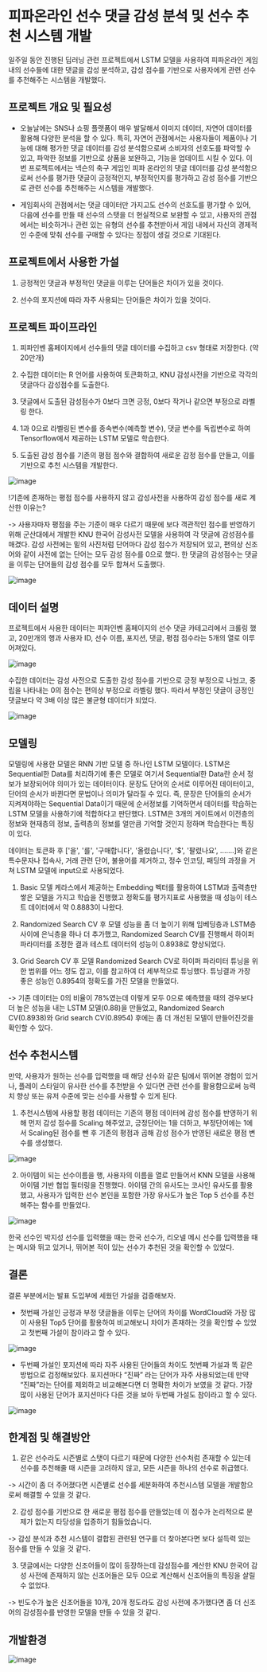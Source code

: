 # 피파온라인 선수 댓글 감성 분석 및 선수 추천 시스템 개발
일주일 동안 진행된 딥러닝 관련 프로젝트에서 LSTM 모델을 사용하여 피파온라인 게임내의 선수들에 대한 댓글을 감성 분석하고, 감성 점수를 기반으로 사용자에게 관련 선수를 추천해주는
시스템을 개발했다.

## 프로젝트 개요 및 필요성
- 오늘날에는 SNS나 쇼핑 플랫폼이 매우 발달해서 이미지 데이터, 자연어 데이터를 활용해 다양한 분석을 할 수 있다. 특히, 자연어 관점에서는 사용자들이 제품이나 기능에 대해 평가한 댓글 데이터를 감성 분석함으로써 소비자의 선호도를 파악할 수 있고, 파악한 정보를 기반으로 상품을 보완하고, 기능을 업데이트 시킬 수 있다. 이번 프로젝트에서는 넥슨의 축구 게임인 피파 온라인의 댓글 데이터를 감성 분석함으로써 선수를 평가한 댓글이 긍정적인지, 부정적인지를 평가하고 감성 점수를 기반으로 관련 선수를 추천해주는 시스템을 개발했다. 

- 게임회사의 관점에서는 댓글 데이터만 가지고도 선수의 선호도를 평가할 수 있어, 다음에 선수를 만들 때 선수의 스탯을 더 현실적으로 보완할 수 있고, 사용자의 관점에서는 비슷하거나 관련 있는 유형의 선수를 추천받아서 게임 내에서 자신의 경제적인 수준에 맞춰 선수를 구매할 수 있다는 장점이 생길 것으로 기대된다.

## 프로젝트에서 사용한 가설
1. 긍정적인 댓글과 부정적인 댓글을 이루는 단어들은 차이가 있을 것이다. 

2. 선수의 포지션에 따라 자주 사용되는 단어들은 차이가 있을 것이다.

## 프로젝트 파이프라인

1. 피파인벤 홈페이지에서 선수들의 댓글 데이터를 수집하고 csv 형태로 저장한다. (약 20만개)

2. 수집한 데이터는 R 언어를 사용하여 토큰화하고, KNU 감성사전을 기반으로 각각의 댓글마다 감성점수를 도출한다.

3. 댓글에서 도출된 감성점수가 0보다 크면 긍정, 0보다 작거나 같으면 부정으로 라벨링 한다.

4. 1과 0으로 라벨링된 변수를 종속변수(예측할 변수), 댓글 변수를 독립변수로 하여 Tensorflow에서 제공하는 LSTM 모델로 학습한다.

5. 도출된 감성 점수를 기존의 평점 점수와 결합하여 새로운 감정 점수를 만들고, 이를 기반으로 추천 시스템을 개발한다.

![image](https://user-images.githubusercontent.com/97672187/178266824-6d1fece3-59f8-4224-89a1-b28c485dcad0.png)

!기존에 존재하는 평점 점수를 사용하지 않고 감성사전을 사용하여 감성 점수를 새로 계산한 이유는?

-> 사용자마자 평점을 주는 기준이 매우 다르기 때문에 보다 객관적인 점수를 반영하기 위해 군산대에서 개발한 KNU 한국어 감성사전 모델을 사용하여 각 댓글에 감성점수를 매겼다. 감성 사전에는 밑의 사진처럼 단어마다 감성 점수가 저장되어 있고, 편의상 신조어와 같이 사전에 없는 단어는 모두 감성 점수를 0으로 했다. 한 댓글의 감성점수는 댓글을 이루는 단어들의 감성 점수를 모두 합쳐서 도출했다.

![image](https://user-images.githubusercontent.com/97672187/178268547-ce671b2d-0d05-4fa0-a10b-1a2e2379479d.png)

## 데이터 설명
프로젝트에서 사용한 데이터는 피파인벤 홈페이지의 선수 댓글 카테고리에서 크롤링 했고, 20만개의 행과 사용자 ID, 선수 이름, 포지션, 댓글, 평점 점수라는 5개의 열로 이루어져있다.

![image](https://user-images.githubusercontent.com/97672187/178269560-d559d2dd-7e90-4af4-b5da-7c633a023199.png)

수집한 데이터는 감성 사전으로 도출한 감성 점수를 기반으로 긍정 부정으로 나눴고, 중립을 나타내는 0의 점수는 편의상 부정으로 라벨링 했다. 따라서 부정인 댓글이 긍정인 댓글보다
약 3배 이상 많은 불균형 데이터가 되었다.

![image](https://user-images.githubusercontent.com/97672187/178269952-1a8e8a76-8f6e-4703-82d2-a3e9c15dc9df.png)


## 모델링
모델링에 사용한 모델은 RNN 기반 모델 중 하나인 LSTM 모델이다. LSTM은 Sequential한 Data를 처리하기에 좋은 모델로 여기서 Sequential한 Data란 순서 정보가 보장되어야 의미가 있는
데이터이다. 문장도 단어의 순서로 이루어진 데이터이고, 단어의 순서가 바뀐다면 문법이나 의미가 달라질 수 있다. 즉, 문장은 단어들의 순서가 지켜져야하는 Sequential Data이기 때문에 순서정보를 기억하면서 데이터를 학습하는 LSTM 모델을 사용하기에 적합하다고 판단했다. LSTM은 3개의 게이트에서 이전층의 정보와 현재층의 정보, 출력층의 정보를 얼만큼 기억할 것인지 정하며
학습한다는 특징이 있다.

데이터는 토큰화 후 ['을', '를', '구매합니다', '올렸습니다', '$', '팔렸나요', .......]와 같은 특수문자나 접속사, 거래 관련 단어, 불용어를 제거하고, 정수 인코딩, 패딩의 과정을 거쳐 LSTM 모델에 input으로
사용되었다.

1) Basic 모델
케라스에서 제공하는 Embedding 벡터를 활용하여 LSTM과 출력층만 쌓은 모델을 가지고 학습을 진행했고 정확도를 평가지표로 사용했을 때 성능이 테스트 데이터에서 약 0.8883이 나왔다.

2) Randomized Search CV 후 모델
성능을 좀 더 높이기 위해 임베딩층과 LSTM층 사이에 은닉층을 하나 더 추가했고, Randomized Search CV를 진행해서 하이퍼 파라미터를 조정한 결과 테스트 데이터의 성능이 0.8938로 향상되었다. 

3) Grid Search CV 후 모델
Randomized Search CV로 하이퍼 파라미터 튜닝을 위한 범위를 어느 정도 잡고, 이를 참고하여 더 세부적으로 튜닝했다. 튜닝결과 가장 좋은 성능인 0.8954의 정확도를 가진 모델을 만들었다.

-> 기존 데이터는 0의 비율이 78%였는데 이렇게 모두 0으로 예측했을 때의 경우보다 더 높은 성능을 내는 LSTM 모델(0.88)을 만들었고, Randomized Search CV(0.8938)와 Grid search CV(0.8954) 후에는 좀 더 개선된 모델이 만들어진것을 확인할 수 있다. 


## 선수 추천시스템
만약, 사용자가 원하는 선수를 입력했을 때 해당 선수와 같은 팀에서 뛰어본 경험이 있거나, 플레이 스타일이 유사한 선수를 추천받을 수 있다면 관련 선수를 활용함으로써 능력치 향상 또는 유저 수준에 맞는 선수를 사용할 수 있게 된다.

1. 추천시스템에 사용할 평점 데이터는 기존의 평점 데이터에 감성 점수를 반영하기 위해 먼저 감성 점수를 Scaling 해주었고, 긍정단어는 1을 더하고, 부정단어에는 1에서 Scaling된 점수를 뺀 후 기존의 평점과 곱해 감성 점수가 반영된 새로운 평점 변수를 생성했다.

![image](https://user-images.githubusercontent.com/97672187/178272551-42b83218-1469-4925-ae43-44f0214d61c4.png)

2. 아이템이 되는 선수이름을 행, 사용자의 이름을 열로 만들어서 KNN 모델을 사용해 아이템 기반 협업 필터링을 진행했다. 아이템 간의 유사도는 코사인 유사도를 활용했고, 사용자가 입력한 선수 본인을 포함한 가장 유사도가 높은 Top 5 선수를 추천해주는 함수를 만들었다.

![image](https://user-images.githubusercontent.com/97672187/178272762-5ddac1a3-fe58-4488-8556-45c105fb8d20.png)

한국 선수인 박지성 선수를 입력했을 때는 한국 선수가, 리오넬 메시 선수를 입력했을 때는 메시와 뛰고 있거나, 뛰어본 적이 있는 선수가 추천된 것을 확인할 수 있었다.

## 결론
결론 부분에서는 발표 도입부에 세웠던 가설을 검증해보자. 

- 첫번째 가설인 긍정과 부정 댓글들을 이루는 단어의 차이를 WordCloud와 가장 많이 사용된 Top5 단어를 활용하여 비교해보니 차이가 존재하는 것을 확인할 수 있었고 첫번째 가설이 참이라고 할 수 있다.

![image](https://user-images.githubusercontent.com/97672187/178275807-f40b5782-6068-4f44-925c-6b83f10a1b2f.png)

- 두번째 가설인 포지션에 따라 자주 사용된 단어들의 차이도 첫번째 가설과 똑 같은 방법으로 검정해보았다. 포지션마다 “진짜” 라는 단어가 자주 사용되었는데 만약 “진짜”라는 단어를 제외하고 비교해본다면 더 명확한 차이가 보였을 것 같다. 가장 많이 사용된 단어가 포지션마다 다른 것을 보아 두번째 가설도 참이라고 할 수 있다.

![image](https://user-images.githubusercontent.com/97672187/178276004-e5918dcb-5400-4b47-a03b-dcf80491a587.png)

## 한계점 및 해결방안
1. 같은 선수라도 시즌별로 스탯이 다르기 때문에 다양한 선수처럼 존재할 수 있는데 선수를 추천해줄 때 시즌을 고려하지 않고, 모든 시즌을 하나의 선수로 취급했다. 

-> 시간이 좀 더 주어졌다면 시즌별로 선수를 세분화하여 추천시스템 모델을 개발함으로써 해결할 수 있을 것 같다. 

2. 감성 점수를 기반으로 한 새로운 평점 점수를 만들었는데 이 점수가 논리적으로 문제가 없는지 타당성을 입증하기 힘들었습니다. 

-> 감성 분석과 추천 시스템이 결합된 관련된 연구를 더 찾아본다면 보다 설득력 있는 점수를 만들 수 있을 것 같다. 

3. 댓글에서는 다양한 신조어들이 많이 등장하는데 감성점수를 계산한 KNU 한국어 감성 사전에 존재하지 않는 신조어들은 모두 0으로 계산해서 신조어들의 특징을 살릴 수 없었다. 

-> 빈도수가 높은 신조어들을 10개, 20개 정도라도 감성 사전에 추가했다면 좀 더 신조어의 감성점수를 반영한 모델을 만들 수 있을 것 같다.

## 개발환경
![image](https://user-images.githubusercontent.com/97672187/178277682-c5bd3670-8259-4c70-bfde-da12cb3c043b.png)


